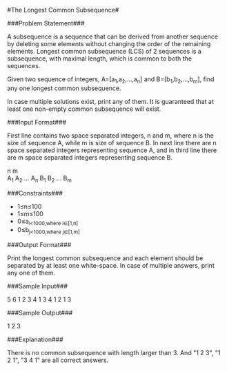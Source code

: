 #The Longest Common Subsequence#


###Problem Statement###

A subsequence is a sequence that can be derived from another sequence by deleting some elements without changing the order of the remaining elements. Longest common subsequence (LCS) of 2 sequences is a subsequence, with maximal length, which is common to both the sequences.

Given two sequence of integers, A=[a<sub>1</sub>,a<sub>2</sub>,…,a<sub>n</sub>] and B=[b<sub>1</sub>,b<sub>2</sub>,…,b<sub>m</sub>], find any one longest common subsequence.

In case multiple solutions exist, print any of them. It is guaranteed that at least one non-empty common subsequence will exist.

###Input Format###

First line contains two space separated integers, n and m, where n is the size of sequence A, while m is size of sequence B. In next line there are n space separated integers representing sequence A, and in third line there are m space separated integers representing sequence B.

n m  
A<sub>1</sub> A<sub>2</sub> … A<sub>n</sub> 
B<sub>1</sub> B<sub>2</sub> … B<sub>m</sub>   

###Constraints###

* 1≤n≤100
* 1≤m≤100
* 0≤a<sub>i<1000,where i∈[1,n]
* 0≤b<sub>j<1000,where j∈[1,m]

###Output Format###

Print the longest common subsequence and each element should be separated by at least one white-space. In case of multiple answers, print any one of them.

###Sample Input###

5 6
1 2 3 4 1
3 4 1 2 1 3

###Sample Output###

1 2 3

###Explanation###

There is no common subsequence with length larger than 3. And "1 2 3", "1 2 1", "3 4 1" are all correct answers.  